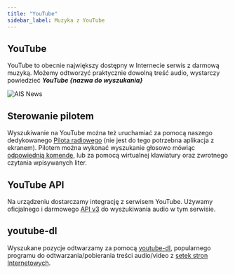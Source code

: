 ```yaml
---
title: "YouTube"
sidebar_label: Muzyka z YouTube
---
```


## YouTube

YouTube to obecnie największy dostępny w Internecie serwis z darmową muzyką. Możemy odtworzyć praktycznie dowolną treść audio, wystarczy powiedzieć ***YouTube {nazwa do wyszukania}***

![AIS News](/img/en/frontend/ais_integration_yt.png)


## Sterowanie pilotem

Wyszukiwanie na YouTube można też uruchamiać za pomocą naszego dedykowanego [Pilota radiowego](ais_remote_index) (nie jest do tego potrzebna aplikacja z ekranem). Pilotem można wykonać wyszukanie głosowo mówiąc [odpowiednią komendę](ais_app_assistent_commands), lub za pomocą wirtualnej klawiatury oraz zwrotnego czytania wpisywanych liter.


## YouTube API

Na urządzeniu dostarczamy integrację z serwisem YouTube. Używamy oficjalnego i darmowego [API v3](https://developers.google.com/youtube/v3/getting-started) do wyszukiwania audio w tym serwisie.

## youtube-dl

Wyszukane pozycje odtwarzamy za pomocą [youtube-dl](https://github.com/ytdl-org/youtube-dl/), popularnego programu do odtwarzania/pobierania treści audio/video z [setek stron Internetowych](http://ytdl-org.github.io/youtube-dl/supportedsites.html).
